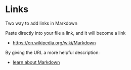 # Links

Two way to add links in Markdown

Paste directly into your file a link, and it will become a link

- <https://en.wikipedia.org/wiki/Markdown>

By giving the URL a more helpful description:

- [learn about Markdown](<https://en.wikipedia.org/wiki/Markdown>)
